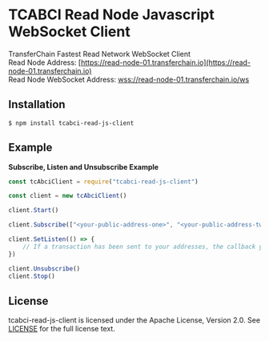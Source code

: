# TCABCI Read Node Javascript WebSocket Client

TransferChain Fastest Read Network WebSocket Client  
Read Node Address: [https://read-node-01.transferchain.io](https://read-node-01.transferchain.io)  
Read Node WebSocket Address: [wss://read-node-01.transferchain.io/ws](wss://read-node-01.transferchain.io/ws)

## Installation

```shell
$ npm install tcabci-read-js-client 
```

## Example

**Subscribe, Listen and Unsubscribe Example**

```js
const tcAbciClient = require("tcabci-read-js-client")

const client = new tcAbciClient()

client.Start()

client.Subscribe(["<your-public-address-one>", "<your-public-address-two>",])

client.SetListen(() => {
    // If a transaction has been sent to your addresses, the callback you set here will be called.
})

client.Unsubscribe()
client.Stop()
```
## License

tcabci-read-js-client is licensed under the Apache License, Version 2.0. See [LICENSE](LICENSE) for the full license
text.